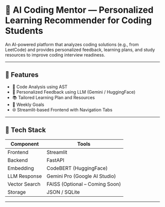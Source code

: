 # 🧠 AI Coding Mentor — Personalized Learning Recommender for Coding Students

An AI-powered platform that analyzes coding solutions (e.g., from LeetCode) and provides personalized feedback, learning plans, and study resources to improve coding interview readiness.

---

## 🚀 Features

- 🧠 Code Analysis using AST
- 🤖 Personalized Feedback using LLM (Gemini / HuggingFace)
- 📚 Tailored Learning Plan and Resources
- 🧭 Weekly Goals
- 🌐 Streamlit-based Frontend with Navigation Tabs

---

## 🧰 Tech Stack

| Component      | Tools                            |
|----------------|----------------------------------|
| Frontend       | Streamlit                        |
| Backend        | FastAPI                          |
| Embedding      | CodeBERT (HuggingFace)           |
| LLM Response   | Gemini Pro (Google AI Studio)    |
| Vector Search  | FAISS (Optional – Coming Soon)   |
| Storage        | JSON / SQLite                    |

---